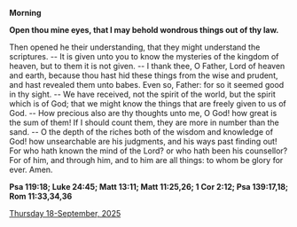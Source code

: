 **Morning**

**Open thou mine eyes, that I may behold wondrous things out of thy law.**
 
Then opened he their understanding, that they might understand the scriptures. -- It is given unto you to know the mysteries of the kingdom of heaven, but to them it is not given. -- I thank thee, O Father, Lord of heaven and earth, because thou hast hid these things from the wise and prudent, and hast revealed them unto babes. Even so, Father: for so it seemed good in thy sight. -- We have received, not the spirit of the world, but the spirit which is of God; that we might know the things that are freely given to us of God. -- How precious also are thy thoughts unto me, O God! how great is the sum of them! If I should count them, they are more in number than the sand. -- O the depth of the riches both of the wisdom and knowledge of God! how unsearchable are his judgments, and his ways past finding out! For who hath known the mind of the Lord? or who hath been his counsellor? For of him, and through him, and to him are all things: to whom be glory for ever. Amen.  

**Psa 119:18; Luke 24:45; Matt 13:11; Matt 11:25,26; 1 Cor 2:12; Psa 139:17,18; Rom 11:33,34,36**

[Thursday 18-September, 2025](https://t.me/daily_light)

